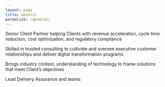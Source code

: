```yaml
---
layout: page
title: General
permalink: /general/
---
```


Senior Client Partner helping Clients with revenue acceleration, cycle time reduction, cost optimization, and regulatory compliance

Skilled in trusted consulting to cultivate and oversee executive customer relationships and deliver digital transformation programs

Brings industry context, understanding of technology to frame solutions that meet Client’s objectives 

Lead Delivery Assurance and teams